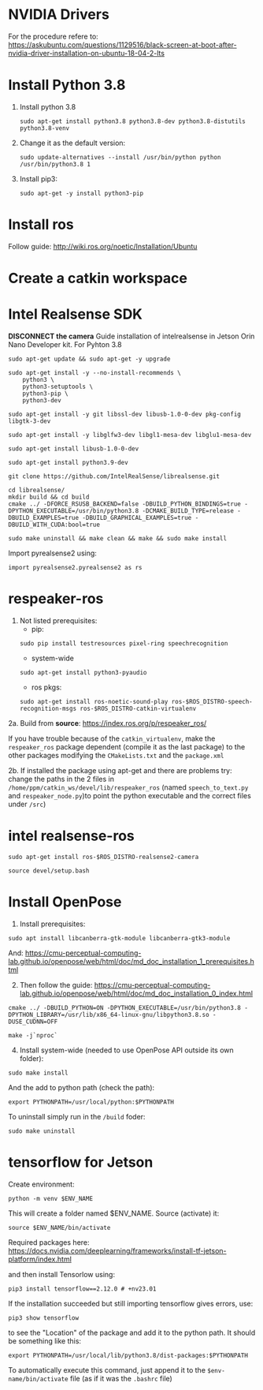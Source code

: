 # NVIDIA Drivers
For the procedure refere to: https://askubuntu.com/questions/1129516/black-screen-at-boot-after-nvidia-driver-installation-on-ubuntu-18-04-2-lts
# Install Python 3.8
1. Install python 3.8
   ```
   sudo apt-get install python3.8 python3.8-dev python3.8-distutils python3.8-venv
   ```
2. Change it as the default version:
   ```
   sudo update-alternatives --install /usr/bin/python python /usr/bin/python3.8 1
   ```
3. Install pip3:
   ```
   sudo apt-get -y install python3-pip
   ```
# Install ros
Follow guide: http://wiki.ros.org/noetic/Installation/Ubuntu

# Create a catkin workspace

# Intel Realsense SDK
**DISCONNECT the camera**
Guide installation of intelrealsense in Jetson Orin Nano Developer kit. 
For Pyhton 3.8

```
sudo apt-get update && sudo apt-get -y upgrade
```
```
sudo apt-get install -y --no-install-recommends \
    python3 \
    python3-setuptools \
    python3-pip \
    python3-dev
```
```
sudo apt-get install -y git libssl-dev libusb-1.0-0-dev pkg-config libgtk-3-dev
```
```
sudo apt-get install -y libglfw3-dev libgl1-mesa-dev libglu1-mesa-dev
```
```
sudo apt-get install libusb-1.0-0-dev
```
```
sudo apt-get install python3.9-dev
```
```
git clone https://github.com/IntelRealSense/librealsense.git
```
```
cd librealsense/
mkdir build && cd build
cmake ../ -DFORCE_RSUSB_BACKEND=false -DBUILD_PYTHON_BINDINGS=true -DPYTHON_EXECUTABLE=/usr/bin/python3.8 -DCMAKE_BUILD_TYPE=release -DBUILD_EXAMPLES=true -DBUILD_GRAPHICAL_EXAMPLES=true -DBUILD_WITH_CUDA:bool=true
```
```
sudo make uninstall && make clean && make && sudo make install
```

Import pyrealsense2 using:
```
import pyrealsense2.pyrealsense2 as rs
```


# respeaker-ros
1. Not listed prerequisites:
   - pip:
   ```
   sudo pip install testresources pixel-ring speechrecognition
   ```
   - system-wide
   ```
   sudo apt-get install python3-pyaudio
   ```
   - ros pkgs:
   ```
   sudo apt-get install ros-noetic-sound-play ros-$ROS_DISTRO-speech-recognition-msgs ros-$ROS_DISTRO-catkin-virtualenv
   ```
2a. Build from **source**: https://index.ros.org/p/respeaker_ros/

   If you have trouble because of the `catkin_virtualenv`, make the `respeaker_ros` package dependent (compile it as the last package) to the other packages modifying the `CMakeLists.txt` and the `package.xml`
   
2b. If installed the package using apt-get and there are problems try: change the paths in the 2 files in `/home/ppm/catkin_ws/devel/lib/respeaker_ros` (named `speech_to_text.py` and `respeaker_node.py`)to point the python executable and the correct files under `/src`)
# intel realsense-ros
```
sudo apt-get install ros-$ROS_DISTRO-realsense2-camera
```
```
source devel/setup.bash
```

# Install OpenPose
1. Install prerequisites:
```
sudo apt install libcanberra-gtk-module libcanberra-gtk3-module
```
And: https://cmu-perceptual-computing-lab.github.io/openpose/web/html/doc/md_doc_installation_1_prerequisites.html

2. Then follow the guide: https://cmu-perceptual-computing-lab.github.io/openpose/web/html/doc/md_doc_installation_0_index.html
```
cmake ../ -DBUILD_PYTHON=ON -DPYTHON_EXECUTABLE=/usr/bin/python3.8 -DPYTHON_LIBRARY=/usr/lib/x86_64-linux-gnu/libpython3.8.so -DUSE_CUDNN=OFF
```
```
make -j`nproc`
```
4. Install system-wide (needed to use OpenPose API outside its own folder):
```
sudo make install
```
And the add to python path (check the path): 
```
export PYTHONPATH=/usr/local/python:$PYTHONPATH
```
To uninstall simply run in the `/build` foder:
```
sudo make uninstall
```

# tensorflow for Jetson
Create environment:
```
python -m venv $ENV_NAME
```
This will create a folder named $ENV_NAME. Source (activate) it:
```
source $ENV_NAME/bin/activate
```
Required packages here: https://docs.nvidia.com/deeplearning/frameworks/install-tf-jetson-platform/index.html

and then install Tensorlow using:
```
pip3 install tensorflow==2.12.0 # +nv23.01
```
If the installation succeeded but still importing tensorflow gives errors, use:
```
pip3 show tensorflow
```
to see the "Location" of the package and add it to the python path. It should be something like this:
```
export PYTHONPATH=/usr/local/lib/python3.8/dist-packages:$PYTHONPATH
```
To automatically execute this command, just append it to the `$env-name/bin/activate` file (as if it was the `.bashrc` file)
